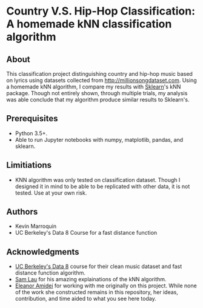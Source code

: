 # Country V.S. Hip-Hop Classification: A homemade kNN classification algorithm

## About
This classification project distinguishing country and hip-hop music based on lyrics using datasets collected from http://millionsongdataset.com. Using a homemade kNN algorithm, I compare my results with [Sklearn](https://scikit-learn.org/stable/)'s kNN package. Though not entirely shown, through multiple trials, my analysis was able conclude that my algorithm produce similar results to Sklearn's. 

## Prerequisites
* Python 3.5+.
* Able to run Jupyter notebooks with numpy, matplotlib, pandas, and sklearn.

## Limitiations
* KNN algorithm was only tested on classification dataset. Though I designed it in mind to be able to be replicated with other data, it is not tested. Use at your own risk.

## Authors
* Kevin Marroquin
* UC Berkeley's Data 8 Course for a fast distance function

## Acknowledgments
- [UC Berkeley's Data 8](http://data8.org/su17/) course for their clean music dataset and fast distance function algorithm.
- [Sam Lau](https://www.samlau.me) for his amazing explainations of the kNN algorithm.
- [Eleanor Amidei](https://www.linkedin.com/in/eleanoramidei/) for working with me originally on this project. While none of the work she constructed remains in this repository, her ideas, contribution, and time aided to what you see here today.
